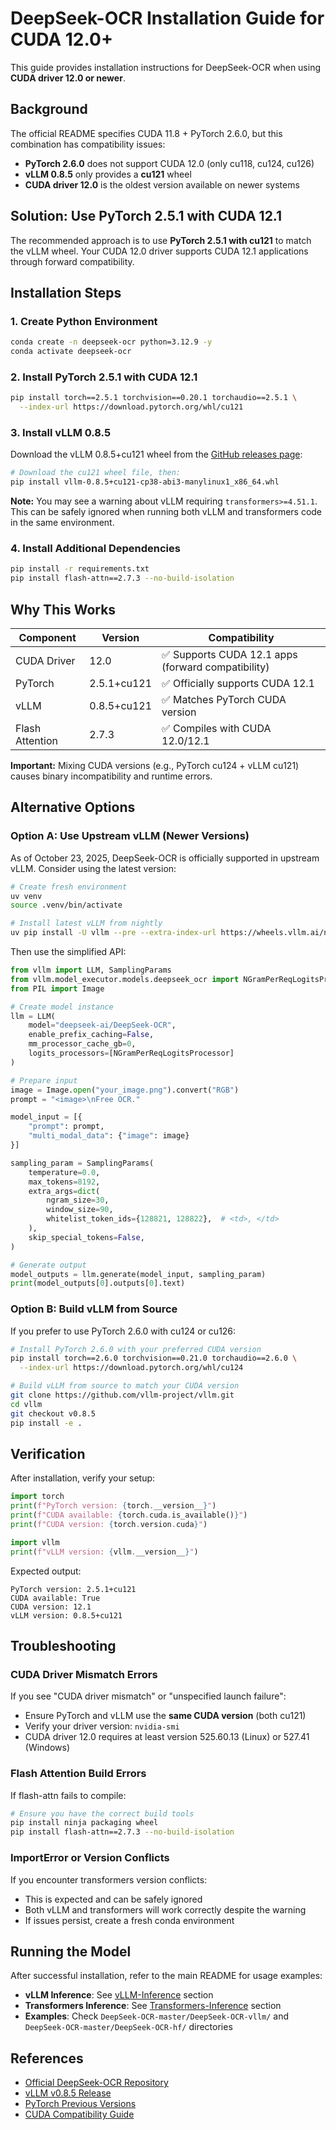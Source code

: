 # DeepSeek-OCR Installation Guide for CUDA 12.0+

This guide provides installation instructions for DeepSeek-OCR when using **CUDA driver 12.0 or newer**.

## Background

The official README specifies CUDA 11.8 + PyTorch 2.6.0, but this combination has compatibility issues:
- **PyTorch 2.6.0** does not support CUDA 12.0 (only cu118, cu124, cu126)
- **vLLM 0.8.5** only provides a **cu121** wheel
- **CUDA driver 12.0** is the oldest version available on newer systems

## Solution: Use PyTorch 2.5.1 with CUDA 12.1

The recommended approach is to use **PyTorch 2.5.1 with cu121** to match the vLLM wheel. Your CUDA 12.0 driver supports CUDA 12.1 applications through forward compatibility.

## Installation Steps

### 1. Create Python Environment

```bash
conda create -n deepseek-ocr python=3.12.9 -y
conda activate deepseek-ocr
```

### 2. Install PyTorch 2.5.1 with CUDA 12.1

```bash
pip install torch==2.5.1 torchvision==0.20.1 torchaudio==2.5.1 \
  --index-url https://download.pytorch.org/whl/cu121
```

### 3. Install vLLM 0.8.5

Download the vLLM 0.8.5+cu121 wheel from the [GitHub releases page](https://github.com/vllm-project/vllm/releases/tag/v0.8.5):

```bash
# Download the cu121 wheel file, then:
pip install vllm-0.8.5+cu121-cp38-abi3-manylinux1_x86_64.whl
```

**Note:** You may see a warning about vLLM requiring `transformers>=4.51.1`. This can be safely ignored when running both vLLM and transformers code in the same environment.

### 4. Install Additional Dependencies

```bash
pip install -r requirements.txt
pip install flash-attn==2.7.3 --no-build-isolation
```

## Why This Works

| Component | Version | Compatibility |
|-----------|---------|---------------|
| CUDA Driver | 12.0 | ✅ Supports CUDA 12.1 apps (forward compatibility) |
| PyTorch | 2.5.1+cu121 | ✅ Officially supports CUDA 12.1 |
| vLLM | 0.8.5+cu121 | ✅ Matches PyTorch CUDA version |
| Flash Attention | 2.7.3 | ✅ Compiles with CUDA 12.0/12.1 |

**Important:** Mixing CUDA versions (e.g., PyTorch cu124 + vLLM cu121) causes binary incompatibility and runtime errors.

## Alternative Options

### Option A: Use Upstream vLLM (Newer Versions)

As of October 23, 2025, DeepSeek-OCR is officially supported in upstream vLLM. Consider using the latest version:

```bash
# Create fresh environment
uv venv
source .venv/bin/activate

# Install latest vLLM from nightly
uv pip install -U vllm --pre --extra-index-url https://wheels.vllm.ai/nightly
```

Then use the simplified API:

```python
from vllm import LLM, SamplingParams
from vllm.model_executor.models.deepseek_ocr import NGramPerReqLogitsProcessor
from PIL import Image

# Create model instance
llm = LLM(
    model="deepseek-ai/DeepSeek-OCR",
    enable_prefix_caching=False,
    mm_processor_cache_gb=0,
    logits_processors=[NGramPerReqLogitsProcessor]
)

# Prepare input
image = Image.open("your_image.png").convert("RGB")
prompt = "<image>\nFree OCR."

model_input = [{
    "prompt": prompt,
    "multi_modal_data": {"image": image}
}]

sampling_param = SamplingParams(
    temperature=0.0,
    max_tokens=8192,
    extra_args=dict(
        ngram_size=30,
        window_size=90,
        whitelist_token_ids={128821, 128822},  # <td>, </td>
    ),
    skip_special_tokens=False,
)

# Generate output
model_outputs = llm.generate(model_input, sampling_param)
print(model_outputs[0].outputs[0].text)
```

### Option B: Build vLLM from Source

If you prefer to use PyTorch 2.6.0 with cu124 or cu126:

```bash
# Install PyTorch 2.6.0 with your preferred CUDA version
pip install torch==2.6.0 torchvision==0.21.0 torchaudio==2.6.0 \
  --index-url https://download.pytorch.org/whl/cu124

# Build vLLM from source to match your CUDA version
git clone https://github.com/vllm-project/vllm.git
cd vllm
git checkout v0.8.5
pip install -e .
```

## Verification

After installation, verify your setup:

```python
import torch
print(f"PyTorch version: {torch.__version__}")
print(f"CUDA available: {torch.cuda.is_available()}")
print(f"CUDA version: {torch.version.cuda}")

import vllm
print(f"vLLM version: {vllm.__version__}")
```

Expected output:
```
PyTorch version: 2.5.1+cu121
CUDA available: True
CUDA version: 12.1
vLLM version: 0.8.5+cu121
```

## Troubleshooting

### CUDA Driver Mismatch Errors

If you see "CUDA driver mismatch" or "unspecified launch failure":
- Ensure PyTorch and vLLM use the **same CUDA version** (both cu121)
- Verify your driver version: `nvidia-smi`
- CUDA driver 12.0 requires at least version 525.60.13 (Linux) or 527.41 (Windows)

### Flash Attention Build Errors

If flash-attn fails to compile:
```bash
# Ensure you have the correct build tools
pip install ninja packaging wheel
pip install flash-attn==2.7.3 --no-build-isolation
```

### ImportError or Version Conflicts

If you encounter transformers version conflicts:
- This is expected and can be safely ignored
- Both vLLM and transformers will work correctly despite the warning
- If issues persist, create a fresh conda environment

## Running the Model

After successful installation, refer to the main README for usage examples:

- **vLLM Inference**: See [vLLM-Inference](#) section
- **Transformers Inference**: See [Transformers-Inference](#) section
- **Examples**: Check `DeepSeek-OCR-master/DeepSeek-OCR-vllm/` and `DeepSeek-OCR-master/DeepSeek-OCR-hf/` directories

## References

- [Official DeepSeek-OCR Repository](https://github.com/deepseek-ai/DeepSeek-OCR)
- [vLLM v0.8.5 Release](https://github.com/vllm-project/vllm/releases/tag/v0.8.5)
- [PyTorch Previous Versions](https://pytorch.org/get-started/previous-versions/)
- [CUDA Compatibility Guide](https://docs.nvidia.com/deploy/cuda-compatibility/)
